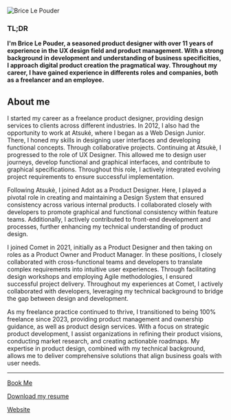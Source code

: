 ![Brice Le Pouder](https://hibrice.com/logo.svg)


### TL;DR
**I'm Brice Le Pouder, a seasoned product designer with over 11 years of experience in the UX design field and product management. With a strong background in development and understanding of business specificities, I approach digital product creation the pragmatical way.
Throughout my career, I have gained experience in differents roles and companies, both as a freelancer and an employee.**


## About me
I started my career as a freelance product designer, providing design services to clients across different industries. In 2012, I also had the opportunity to work at Atsuké, where I began as a Web Design Junior. There, I honed my skills in designing user interfaces and developing functional concepts. Through collaborative projects. Continuing at Atsukè, I progressed to the role of UX Designer. This allowed me to design user journeys, develop functional and graphical interfaces, and contribute to graphical specifications. Throughout this role, I actively integrated evolving project requirements to ensure successful implementation.

Following Atsukè, I joined Adot as a Product Designer. Here, I played a pivotal role in creating and maintaining a Design System that ensured consistency across various internal products. I collaborated closely with developers to promote graphical and functional consistency within feature teams. Additionally, I actively contributed to front-end development and processes, further enhancing my technical understanding of product design.

I joined Comet in 2021, initially as a Product Designer and then taking on roles as a Product Owner and Product Manager. In these positions, I closely collaborated with cross-functional teams and developers to translate complex requirements into intuitive user experiences. Through facilitating design workshops and employing Agile methodologies, I ensured successful project delivery. Throughout my experiences at Comet, I actively collaborated with developers, leveraging my technical background to bridge the gap between design and development.

As my freelance practice continued to thrive, I transitioned to being 100% freelance since 2023, providing product management and ownership guidance, as well as product design services. With a focus on strategic product development, I assist organizations in refining their product visions, conducting market research, and creating actionable roadmaps. My expertise in product design, combined with my technical background, allows me to deliver comprehensive solutions that align business goals with user needs.

---

[Book Me](https://hibrice.com/#contact)

[Download my resume](https://hibrice.com/CV-BriceLEPOUDER-2023-FR.pdf)

[Website](https://hibrice.com/)



